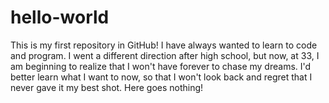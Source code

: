 # hello-world
This is my first repository in GitHub!
I have always wanted to learn to code and program. I went a different direction after high school, but now, at 33, I am beginning to realize that I won't have forever to chase my dreams. I'd better learn what I want to now, so that I won't look back and regret that I never gave it my best shot. Here goes nothing!
